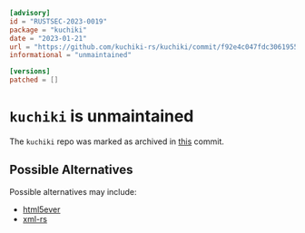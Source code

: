 ```toml
[advisory]
id = "RUSTSEC-2023-0019"
package = "kuchiki"
date = "2023-01-21"
url = "https://github.com/kuchiki-rs/kuchiki/commit/f92e4c047fdc30619555da282ac7ccce1d313aa6"
informational = "unmaintained"

[versions]
patched = []
```

# `kuchiki` is unmaintained

The `kuchiki` repo was marked as archived in [this](https://github.com/kuchiki-rs/kuchiki/commit/f92e4c047fdc30619555da282ac7ccce1d313aa6) commit.

## Possible Alternatives

Possible alternatives may include:

- [html5ever](https://crates.io/crates/html5ever)
- [xml-rs](https://crates.io/crates/xml-rs)
